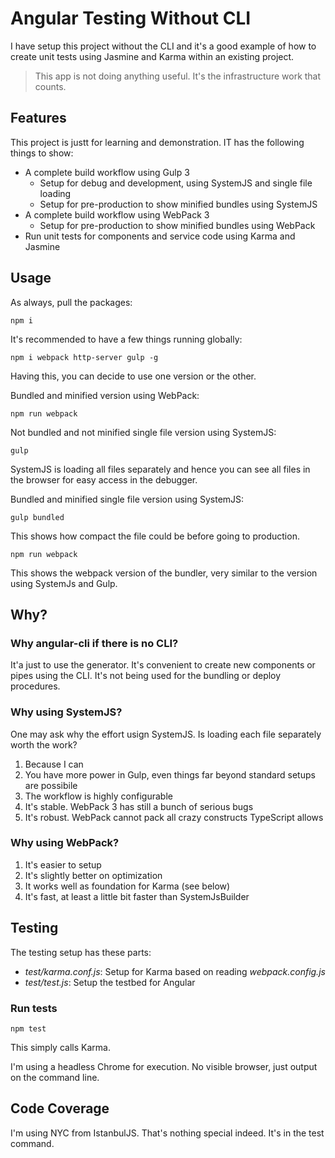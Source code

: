 # Angular Testing Without CLI

I have setup this project without the CLI and it's a good example of how to create unit tests using Jasmine and Karma within an existing project.

> This app is not doing anything useful. It's the infrastructure work that counts.

## Features

This project is justt for learning and demonstration. IT has the following things to show:

* A complete build workflow using Gulp 3
  * Setup for debug and development, using SystemJS and single file loading
  * Setup for pre-production to show minified bundles using SystemJS
* A complete build workflow using WebPack 3
  * Setup for pre-production to show minified bundles using WebPack
* Run unit tests for components and service code using Karma and Jasmine

## Usage

As always, pull the packages:

~~~
npm i
~~~

It's recommended to have a few things running globally:

~~~
npm i webpack http-server gulp -g
~~~

Having this, you can decide to use one version or the other.

Bundled and minified version using WebPack:

~~~
npm run webpack
~~~

Not bundled and not minified single file version using SystemJS:

~~~
gulp
~~~

SystemJS is loading all files separately and hence you can see all files in the browser for easy access in the debugger.

Bundled and minified single file version using SystemJS:

~~~
gulp bundled
~~~

This shows how compact the file could be before going to production.

~~~
npm run webpack
~~~

This shows the webpack version of the bundler, very similar to the version using SystemJs and Gulp.

## Why?

### Why angular-cli if there is no CLI?

It'a just to use the generator. It's convenient to create new components or pipes using the CLI. It's not being used for the bundling or deploy procedures.

### Why using SystemJS?

One may ask why the effort usign SystemJS. Is loading each file separately worth the work?

1. Because I can
2. You have more power in Gulp, even things far beyond standard setups are possibile
3. The workflow is highly configurable
4. It's stable. WebPack 3 has still a bunch of serious bugs
5. It's robust. WebPack cannot pack all crazy constructs TypeScript allows

### Why using WebPack?

1. It's easier to setup
2. It's slightly better on optimization
3. It works well as foundation for Karma (see below)
4. It's fast, at least a little bit faster than SystemJsBuilder

## Testing

The testing setup has these parts:

* *test/karma.conf.js*: Setup for Karma based on reading *webpack.config.js*
* *test/test.js*: Setup the testbed for Angular

### Run tests

~~~
npm test
~~~

This simply calls Karma.

I'm using a headless Chrome for execution. No visible browser, just output on the command line.

## Code Coverage

I'm using NYC from IstanbulJS. That's nothing special indeed. It's in the test command.